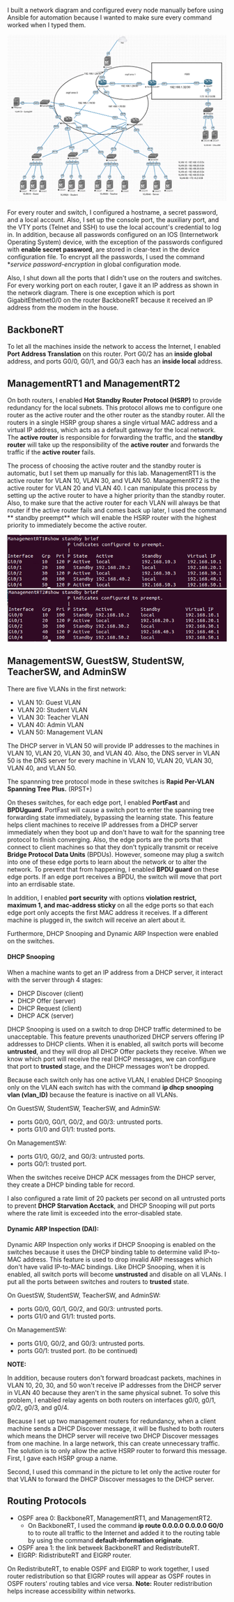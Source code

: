 I built a network diagram and configured every node manually before using Ansible for automation because I wanted to make sure every command worked when I typed them.

![](https://github.com/greenarrow2019/Ansible-Network-Automation/blob/master/Network%20Diagram/Images/1.png)

For every router and switch, I configured a hostname, a secret password, and a local account. Also, I set up the console port, the auxiliary port, and the VTY ports (Telnet and SSH) to use the local account's credential to log in. In addition, because all passwords configured on an IOS (Internetwork Operating System) device, with the exception of the passwords configured with **enable secret password**, are stored in clear-text in the device configuration file. To encrypt all the passwords, I used the command **service password-encryption* in global configuration mode.

Also, I shut down all the ports that I didn't use on the routers and switches. For every working port on each router, I gave it an IP address as shown in the network diagram. There is one exception which is port GigabitEthetnet0/0 on the router BackboneRT because it received an IP address from the modem in the house.

## BackboneRT
To let all the machines inside the network to access the Internet, I enabled **Port Address Translation** on this router. Port G0/2 has an **inside global** address, and ports G0/0, G0/1, and G0/3 each has an **inside local** address. 

## ManagementRT1 and ManagementRT2
On both routers, I enabled **Hot Standby Router Protocol (HSRP)** to provide redundancy for the local subnets. This protocol allows me to configure one router as the active router and the other router as the standby router. All the routers in a single HSRP group shares a single virtual MAC address and a virtual IP address, which acts as a default gateway for the local network. The **active router** is responsible for forwarding the traffic, and the **standby router** will take up the responsibility of the **active router** and forwards the traffic if the **active router** fails. 

The process of choosing the active router and the standby router is automatic, but I set them up manually for this lab. ManagementRT1 is the active router for VLAN 10, VLAN 30, and VLAN 50. ManagementRT2 is the active router for VLAN 20 and VLAN 40. I can manipulate this process by setting up the active router to have a higher priority than the standby router. Also, to make sure that the active router for each VLAN will always be that router if the active router fails and comes back up later, I used the command ** standby preempt** which will enable the HSRP router with the highest priority to immediately become the active router. 

![](https://github.com/greenarrow2019/Ansible-Network-Automation/blob/master/Network%20Diagram/Images/2.png)
![](https://github.com/greenarrow2019/Ansible-Network-Automation/blob/master/Network%20Diagram/Images/3.png)

 
## ManagementSW, GuestSW, StudentSW, TeacherSW, and AdminSW

There are five VLANs in the first network:
* VLAN 10: Guest VLAN
* VLAN 20: Student VLAN
* VLAN 30: Teacher VLAN
* VLAN 40: Admin VLAN
* VLAN 50: Management VLAN

The DHCP server in VLAN 50 will provide IP addresses to the machines in VLAN 10, VLAN 20, VLAN 30, and VLAN 40. Also, the DNS server in VLAN 50 is the DNS server for every machine in VLAN 10, VLAN 20, VLAN 30, VLAN 40, and VLAN 50.

The spannning tree protocol mode in these switches is **Rapid Per-VLAN Spanning Tree Plus.** (RPST+)

On theses switches, for each edge port, I enabled **PortFast** and **BPDUguard**. 
PortFast will cause a switch port to enter the spanning tree forwarding state immediately, bypassing the learning state. This feature helps client machines to receive IP addresses from a DHCP server immediately when they boot up and don't have to wait for the spanning tree protocol to finish converging. 
Also, the edge ports are the ports that connect to client machines so that they don't typically transmit or receive **Bridge Protocol Data Units** (BPDUs). However, someone may plug a switch into one of these edge ports to learn about the network or to alter the network. To prevent that from happening, I enabled **BPDU guard** on these edge ports. If an edge port receives a BPDU, the switch will move that port into an errdisable state.

In addition, I enabled **port security** with options **violation restrict, maximum 1, and mac-address sticky** on all the edge ports so that each edge port only accepts the first MAC address it receives. If a different machine is plugged in, the switch will receive an alert about it. 

Furthermore, DHCP Snooping and Dynamic ARP Inspection were enabled on the switches. 
#### DHCP Snooping
When a machine wants to get an IP address from a DHCP server, it interact with the server through 4 stages:
* DHCP Discover (client)
* DHCP Offer (server)
* DHCP Request (client)
* DHCP ACK (server)

DHCP Snooping is used on a switch to drop DHCP traffic determined to be unacceptable. This feature prevents unauthorized DHCP servers offering IP addresses to DHCP clients. When it is enabled, all switch ports will become **untrusted**, and they will drop all DHCP Offer packets they receive. When we know which port will receive the real DHCP messages, we can configure that port to **trusted** stage, and the DHCP messages won't be dropped.

Because each switch only has one active VLAN, I enabled DHCP Snooping only on the VLAN each switch has with the command **ip dhcp snooping vlan (vlan_ID)** because the feature is inactive on all VLANs.

On GuestSW, StudentSW, TeacherSW, and AdminSW:
* ports G0/0, G0/1, G0/2, and G0/3: untrusted ports.
* ports G1/0 and G1/1: trusted ports.

On ManagementSW:
* ports G1/0, G0/2, and G0/3: untrusted ports.
* ports G0/1:  trusted port.

When the switches receive DHCP ACK messages from the DHCP server, they create a DHCP binding table for record. 

I also configured a rate limit of 20 packets per second on all untrusted ports to prevent **DHCP Starvation Acctack**, and DHCP Snooping will put ports where the rate limit is exceeded into the error-disabled state.

#### Dynamic ARP Inspection (DAI):
Dynamic ARP Inspection only works if DHCP Snooping is enabled on the switches because it uses the DHCP binding table to determine valid IP-to-MAC address.
This feature is used to drop invalid ARP messages which don't have valid IP-to-MAC bindings.
Like DHCP Snooping, when it is enabled, all switch ports will become **unstrusted** and disable on all VLANs.
I put all the ports between switches and routers to **trusted** state.

On GuestSW, StudentSW, TeacherSW, and AdminSW:
* ports G0/0, G0/1, G0/2, and G0/3: untrusted ports.
* ports G1/0 and G1/1: trusted ports.

On ManagementSW:
* ports G1/0, G0/2, and G0/3: untrusted ports.
* ports G0/1:  trusted port.
(to be continued)




**NOTE:**

In addition, because routers don't forward broadcast packets, machines in VLAN 10, 20, 30, and 50 won't receive IP addresses from the DHCP server in VLAN 40 because they aren't in the same physical subnet. To solve this problem, I enabled relay agents on both routers on interfaces g0/0, g0/1, g0/2, g0/3, and g0/4.

Because I set up two management routers for redundancy, when a client machine sends a DHCP Discover message, it will be flushed to both routers which means the DHCP server will receive two DHCP Discover messages from one machine. In a large network, this can create unnecessary traffic. The solution is to only allow the active HSRP router to forward this message. 
First, I gave each HSRP group a name.

Second, I used this command in the picture to let only the active router for that VLAN to forward the DHCP Discover messages to the DHCP server.

## Routing Protocols
* OSPF area 0: BackboneRT, ManagementRT1, and ManagementRT2.
    * On BackboneRT, I used the command **ip route 0.0.0.0 0.0.0.0 G0/0** to to route all traffic to the Internet and added it to the routing table by using the command **default-information originate**.  
* OSPF area 1: the link betweek BackboneRT and RedistributeRT.
* EIGRP: RidistributeRT and EIGRP router.

On RedistributeRT, to enable OSPF and EIGRP to work together, I used router redistribution so that EIGRP routes will appear as OSPF routes in OSPF routers' routing tables and vice versa. 
**Note:** Router redistribution helps increase accessibility within networks.




